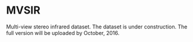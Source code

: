 # MVSIR
Multi-view stereo infrared dataset. The dataset is under construction. The full version will be uploaded by October, 2016.
